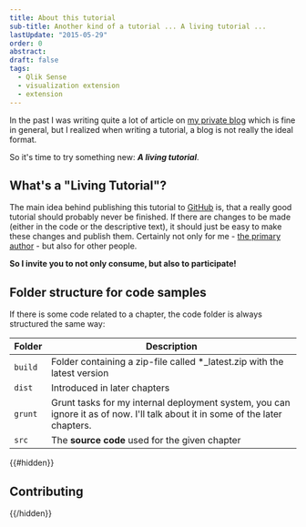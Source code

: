 ```yaml
---
title: About this tutorial
sub-title: Another kind of a tutorial ... A living tutorial ...
lastUpdate: "2015-05-29"
order: 0
abstract:
draft: false
tags:
  - Qlik Sense
  - visualization extension
  - extension
---
```


In the past I was writing quite a lot of article on [my private blog](http://qliksite.io) which is fine in general, but I realized when writing a tutorial, a blog is not really the ideal format.

So it's time to try something new: ***A living tutorial***.

## What's a "Living Tutorial"?

The main idea behind publishing this tutorial to [GitHub](http://github.com) is, that a really good tutorial should probably never be finished. If there are changes to be made (either in the code or the descriptive text), it should just be easy to make these changes and publish them. Certainly not only for me - [the primary author](https://github.com/stefanwalther) - but also for other people.

**So I invite you to not only consume, but also to participate!**

## Folder structure for code samples

If there is some code related to a chapter, the code folder is always structured the same way:

Folder			| Description
---------------	| -------------------------------------------------------------
`build`			| Folder containing a zip-file called *_latest.zip with the latest version
`dist`			| Introduced in later chapters
`grunt`			| Grunt tasks for my internal deployment system, you can ignore it as of now. I'll talk about it in some of the later chapters.
`src`			| The **source code** used for the given chapter

{{#hidden}}
## Contributing
{{/hidden}}

